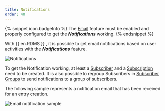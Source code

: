 ```yaml
---
title: Notifications
order: 40
---
```

{% snippet icon.badgeInfo %} 
The [Email](/server/web-interface/administration/configuration/server-settings/general/email/) feature must be enabled and properly configured to get the ***Notifications*** working. 
{% endsnippet %}
 
With {{ en.RDMS }} , it is possible to get email notifications based on user activities with the ***Notifications*** feature.  

![Notifications](/img/en/server/ServerOp8153.png)  

To get the Notification working, at least a [Subscriber](/server/web-interface/administration/security-management/notifications/subscribers/) and a [Subscription](/server/web-interface/administration/security-management/notifications/subscriptions/) need to be created. It is also possible to regroup Subscribers in [Subscriber Groups](/server/web-interface/administration/security-management/notifications/subscriber-groups/) to send notifications to a group of subscribers.  

The following sample represents a notification email that has been received for an entry creation. 

![Email notification sample](/img/en/server/ServerOp8159.png)  
